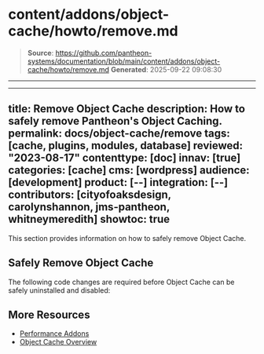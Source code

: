 # content/addons/object-cache/howto/remove.md

> **Source**: https://github.com/pantheon-systems/documentation/blob/main/content/addons/object-cache/howto/remove.md
> **Generated**: 2025-09-22 09:08:30

---

---
title: Remove Object Cache
description: How to safely remove Pantheon's Object Caching.
permalink: docs/object-cache/remove
tags: [cache, plugins, modules, database]
reviewed: "2023-08-17"
contenttype: [doc]
innav: [true]
categories: [cache]
cms: [wordpress]
audience: [development]
product: [--]
integration: [--]
contributors: [cityofoaksdesign, carolynshannon, jms-pantheon, whitneymeredith]
showtoc: true
---

This section provides information on how to safely remove Object Cache.

## Safely Remove Object Cache

The following code changes are required before Object Cache can be safely uninstalled and disabled:

<TabList>

<Tab title="WP Redis" id="wp-uninstall" active={true}>

<Partial file="remove-addons/wp-redis.md" />

</Tab>

<Tab title="Drupal" id="drops-uninstall">

<Partial file="remove-addons/drupal-redis.md" />

</Tab>

</TabList>

## More Resources

- [Performance Addons](/addons)
- [Object Cache Overview](/object-cache)
